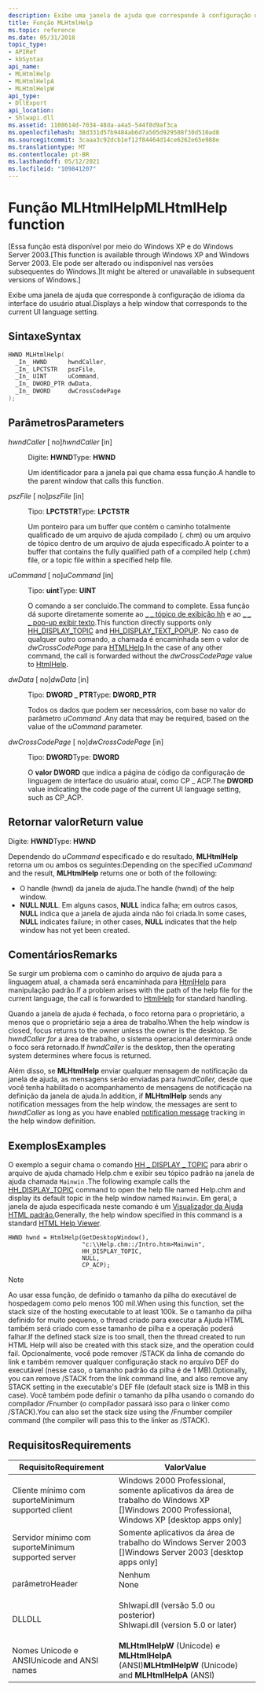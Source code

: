 ```yaml
---
description: Exibe uma janela de ajuda que corresponde à configuração de idioma da interface do usuário atual.
title: Função MLHtmlHelp
ms.topic: reference
ms.date: 05/31/2018
topic_type:
- APIRef
- kbSyntax
api_name:
- MLHtmlHelp
- MLHtmlHelpA
- MLHtmlHelpW
api_type:
- DllExport
api_location:
- Shlwapi.dll
ms.assetid: 1108614d-7034-48da-a4a5-544f8d9af3ca
ms.openlocfilehash: 38d331d57b9484ab6d7a505d929508f30d510ad8
ms.sourcegitcommit: 3caaa3c92dcb1ef12f84464d14ce6262e65e988e
ms.translationtype: MT
ms.contentlocale: pt-BR
ms.lasthandoff: 05/12/2021
ms.locfileid: "109841207"
---
```

# <a name="mlhtmlhelp-function"></a><span data-ttu-id="3f073-103">Função MLHtmlHelp</span><span class="sxs-lookup"><span data-stu-id="3f073-103">MLHtmlHelp function</span></span>

<span data-ttu-id="3f073-104">\[Essa função está disponível por meio do Windows XP e do Windows Server 2003.</span><span class="sxs-lookup"><span data-stu-id="3f073-104">\[This function is available through Windows XP and Windows Server 2003.</span></span> <span data-ttu-id="3f073-105">Ele pode ser alterado ou indisponível nas versões subsequentes do Windows.\]</span><span class="sxs-lookup"><span data-stu-id="3f073-105">It might be altered or unavailable in subsequent versions of Windows.\]</span></span>

<span data-ttu-id="3f073-106">Exibe uma janela de ajuda que corresponde à configuração de idioma da interface do usuário atual.</span><span class="sxs-lookup"><span data-stu-id="3f073-106">Displays a help window that corresponds to the current UI language setting.</span></span>

## <a name="syntax"></a><span data-ttu-id="3f073-107">Sintaxe</span><span class="sxs-lookup"><span data-stu-id="3f073-107">Syntax</span></span>


```C++
HWND MLHtmlHelp(
  _In_ HWND      hwndCaller,
  _In_ LPCTSTR   pszFile,
  _In_ UINT      uCommand,
  _In_ DWORD_PTR dwData,
  _In_ DWORD     dwCrossCodePage
);
```



## <a name="parameters"></a><span data-ttu-id="3f073-108">Parâmetros</span><span class="sxs-lookup"><span data-stu-id="3f073-108">Parameters</span></span>

<dl> <dt>

<span data-ttu-id="3f073-109">*hwndCaller* \[ no\]</span><span class="sxs-lookup"><span data-stu-id="3f073-109">*hwndCaller* \[in\]</span></span>
</dt> <dd>

<span data-ttu-id="3f073-110">Digite: **HWND**</span><span class="sxs-lookup"><span data-stu-id="3f073-110">Type: **HWND**</span></span>

<span data-ttu-id="3f073-111">Um identificador para a janela pai que chama essa função.</span><span class="sxs-lookup"><span data-stu-id="3f073-111">A handle to the parent window that calls this function.</span></span>

</dd> <dt>

<span data-ttu-id="3f073-112">*pszFile* \[ no\]</span><span class="sxs-lookup"><span data-stu-id="3f073-112">*pszFile* \[in\]</span></span>
</dt> <dd>

<span data-ttu-id="3f073-113">Tipo: **LPCTSTR**</span><span class="sxs-lookup"><span data-stu-id="3f073-113">Type: **LPCTSTR**</span></span>

<span data-ttu-id="3f073-114">Um ponteiro para um buffer que contém o caminho totalmente qualificado de um arquivo de ajuda compilado (. chm) ou um arquivo de tópico dentro de um arquivo de ajuda especificado.</span><span class="sxs-lookup"><span data-stu-id="3f073-114">A pointer to a buffer that contains the fully qualified path of a compiled help (.chm) file, or a topic file within a specified help file.</span></span>

</dd> <dt>

<span data-ttu-id="3f073-115">*uCommand* \[ no\]</span><span class="sxs-lookup"><span data-stu-id="3f073-115">*uCommand* \[in\]</span></span>
</dt> <dd>

<span data-ttu-id="3f073-116">Tipo: **uint**</span><span class="sxs-lookup"><span data-stu-id="3f073-116">Type: **UINT**</span></span>

<span data-ttu-id="3f073-117">O comando a ser concluído.</span><span class="sxs-lookup"><span data-stu-id="3f073-117">The command to complete.</span></span> <span data-ttu-id="3f073-118">Essa função dá suporte diretamente somente ao [ \_ \_ tópico de exibição hh](/previous-versions/windows/desktop/htmlhelp/hh-display-topic-command) e ao [ \_ \_ \_ pop-up exibir texto](/previous-versions/windows/desktop/htmlhelp/hh-display-text-popup-command).</span><span class="sxs-lookup"><span data-stu-id="3f073-118">This function directly supports only [HH\_DISPLAY\_TOPIC](/previous-versions/windows/desktop/htmlhelp/hh-display-topic-command) and [HH\_DISPLAY\_TEXT\_POPUP](/previous-versions/windows/desktop/htmlhelp/hh-display-text-popup-command).</span></span> <span data-ttu-id="3f073-119">No caso de qualquer outro comando, a chamada é encaminhada sem o valor de *dwCrossCodePage* para [HTMLHelp](/previous-versions/windows/desktop/htmlhelp/accessing-the-html-help-api).</span><span class="sxs-lookup"><span data-stu-id="3f073-119">In the case of any other command, the call is forwarded without the *dwCrossCodePage* value to [HtmlHelp](/previous-versions/windows/desktop/htmlhelp/accessing-the-html-help-api).</span></span>

</dd> <dt>

<span data-ttu-id="3f073-120">*dwData* \[ no\]</span><span class="sxs-lookup"><span data-stu-id="3f073-120">*dwData* \[in\]</span></span>
</dt> <dd>

<span data-ttu-id="3f073-121">Tipo: **DWORD \_ PTR**</span><span class="sxs-lookup"><span data-stu-id="3f073-121">Type: **DWORD\_PTR**</span></span>

<span data-ttu-id="3f073-122">Todos os dados que podem ser necessários, com base no valor do parâmetro *uCommand* .</span><span class="sxs-lookup"><span data-stu-id="3f073-122">Any data that may be required, based on the value of the *uCommand* parameter.</span></span>

</dd> <dt>

<span data-ttu-id="3f073-123">*dwCrossCodePage* \[ no\]</span><span class="sxs-lookup"><span data-stu-id="3f073-123">*dwCrossCodePage* \[in\]</span></span>
</dt> <dd>

<span data-ttu-id="3f073-124">Tipo: **DWORD**</span><span class="sxs-lookup"><span data-stu-id="3f073-124">Type: **DWORD**</span></span>

<span data-ttu-id="3f073-125">O **valor DWORD** que indica a página de código da configuração de linguagem de interface do usuário atual, como CP \_ ACP.</span><span class="sxs-lookup"><span data-stu-id="3f073-125">The **DWORD** value indicating the code page of the current UI language setting, such as CP\_ACP.</span></span>

</dd> </dl>

## <a name="return-value"></a><span data-ttu-id="3f073-126">Retornar valor</span><span class="sxs-lookup"><span data-stu-id="3f073-126">Return value</span></span>

<span data-ttu-id="3f073-127">Digite: **HWND**</span><span class="sxs-lookup"><span data-stu-id="3f073-127">Type: **HWND**</span></span>

<span data-ttu-id="3f073-128">Dependendo do *uCommand* especificado e do resultado, **MLHtmlHelp** retorna um ou ambos os seguintes:</span><span class="sxs-lookup"><span data-stu-id="3f073-128">Depending on the specified *uCommand* and the result, **MLHtmlHelp** returns one or both of the following:</span></span>

-   <span data-ttu-id="3f073-129">O handle (hwnd) da janela de ajuda.</span><span class="sxs-lookup"><span data-stu-id="3f073-129">The handle (hwnd) of the help window.</span></span>
-   <span data-ttu-id="3f073-130">**NULL**.</span><span class="sxs-lookup"><span data-stu-id="3f073-130">**NULL**.</span></span> <span data-ttu-id="3f073-131">Em alguns casos, **NULL** indica falha; em outros casos, **NULL** indica que a janela de ajuda ainda não foi criada.</span><span class="sxs-lookup"><span data-stu-id="3f073-131">In some cases, **NULL** indicates failure; in other cases, **NULL** indicates that the help window has not yet been created.</span></span>

## <a name="remarks"></a><span data-ttu-id="3f073-132">Comentários</span><span class="sxs-lookup"><span data-stu-id="3f073-132">Remarks</span></span>

<span data-ttu-id="3f073-133">Se surgir um problema com o caminho do arquivo de ajuda para a linguagem atual, a chamada será encaminhada para [HtmlHelp](/previous-versions/windows/desktop/htmlhelp/accessing-the-html-help-api) para manipulação padrão.</span><span class="sxs-lookup"><span data-stu-id="3f073-133">If a problem arises with the path of the help file for the current language, the call is forwarded to [HtmlHelp](/previous-versions/windows/desktop/htmlhelp/accessing-the-html-help-api) for standard handling.</span></span>

<span data-ttu-id="3f073-134">Quando a janela de ajuda é fechada, o foco retorna para o proprietário, a menos que o proprietário seja a área de trabalho.</span><span class="sxs-lookup"><span data-stu-id="3f073-134">When the help window is closed, focus returns to the owner unless the owner is the desktop.</span></span> <span data-ttu-id="3f073-135">Se *hwndCaller for* a área de trabalho, o sistema operacional determinará onde o foco será retornado.</span><span class="sxs-lookup"><span data-stu-id="3f073-135">If *hwndCaller* is the desktop, then the operating system determines where focus is returned.</span></span>

<span data-ttu-id="3f073-136">Além disso, se **MLHtmlHelp** enviar qualquer mensagem de notificação da janela de ajuda, as [](/previous-versions/windows/desktop/htmlhelp/about-notification-messages) mensagens serão enviadas para *hwndCaller,* desde que você tenha habilitado o acompanhamento de mensagens de notificação na definição da janela de ajuda.</span><span class="sxs-lookup"><span data-stu-id="3f073-136">In addition, if **MLHtmlHelp** sends any notification messages from the help window, the messages are sent to *hwndCaller* as long as you have enabled [notification message](/previous-versions/windows/desktop/htmlhelp/about-notification-messages) tracking in the help window definition.</span></span>

## <a name="examples"></a><span data-ttu-id="3f073-137">Exemplos</span><span class="sxs-lookup"><span data-stu-id="3f073-137">Examples</span></span>

<span data-ttu-id="3f073-138">O exemplo a seguir chama o comando [HH \_ DISPLAY \_ TOPIC](/previous-versions/windows/desktop/htmlhelp/hh-display-topic-command) para abrir o arquivo de ajuda chamado Help.chm e exibir seu tópico padrão na janela de ajuda chamada `Mainwin` .</span><span class="sxs-lookup"><span data-stu-id="3f073-138">The following example calls the [HH\_DISPLAY\_TOPIC](/previous-versions/windows/desktop/htmlhelp/hh-display-topic-command) command to open the help file named Help.chm and display its default topic in the help window named `Mainwin`.</span></span> <span data-ttu-id="3f073-139">Em geral, a janela de ajuda especificada neste comando é um [Visualizador da Ajuda HTML padrão.](/previous-versions/windows/desktop/htmlhelp/html-help-viewer-topics)</span><span class="sxs-lookup"><span data-stu-id="3f073-139">Generally, the help window specified in this command is a standard [HTML Help Viewer](/previous-versions/windows/desktop/htmlhelp/html-help-viewer-topics).</span></span>

``` syntax
HWND hwnd = HtmlHelp(GetDesktopWindow(),
                     "c:\\Help.chm::/Intro.htm>Mainwin",
                     HH_DISPLAY_TOPIC,
                     NULL,
                     CP_ACP);
```

> [!Note]  
> <span data-ttu-id="3f073-140">Ao usar essa função, de definido o tamanho da pilha do executável de hospedagem como pelo menos 100 mil.</span><span class="sxs-lookup"><span data-stu-id="3f073-140">When using this function, set the stack size of the hosting executable to at least 100k.</span></span> <span data-ttu-id="3f073-141">Se o tamanho da pilha definido for muito pequeno, o thread criado para executar a Ajuda HTML também será criado com esse tamanho de pilha e a operação poderá falhar.</span><span class="sxs-lookup"><span data-stu-id="3f073-141">If the defined stack size is too small, then the thread created to run HTML Help will also be created with this stack size, and the operation could fail.</span></span> <span data-ttu-id="3f073-142">Opcionalmente, você pode remover /STACK da linha de comando do link e também remover qualquer configuração stack no arquivo DEF do executável (nesse caso, o tamanho padrão da pilha é de 1 MB).</span><span class="sxs-lookup"><span data-stu-id="3f073-142">Optionally, you can remove /STACK from the link command line, and also remove any STACK setting in the executable's DEF file (default stack size is 1MB in this case).</span></span> <span data-ttu-id="3f073-143">Você também pode definir o tamanho da pilha usando o comando do compilador /Fnumber (o compilador passará isso para o linker como /STACK).</span><span class="sxs-lookup"><span data-stu-id="3f073-143">You can also set the stack size using the /Fnumber compiler command (the compiler will pass this to the linker as /STACK).</span></span>

 

## <a name="requirements"></a><span data-ttu-id="3f073-144">Requisitos</span><span class="sxs-lookup"><span data-stu-id="3f073-144">Requirements</span></span>



| <span data-ttu-id="3f073-145">Requisito</span><span class="sxs-lookup"><span data-stu-id="3f073-145">Requirement</span></span> | <span data-ttu-id="3f073-146">Valor</span><span class="sxs-lookup"><span data-stu-id="3f073-146">Value</span></span> |
|-------------------------------------|---------------------------------------------------------------------------------------------------------------|
| <span data-ttu-id="3f073-147">Cliente mínimo com suporte</span><span class="sxs-lookup"><span data-stu-id="3f073-147">Minimum supported client</span></span><br/> | <span data-ttu-id="3f073-148">Windows 2000 Professional, somente aplicativos da área de trabalho do Windows XP \[\]</span><span class="sxs-lookup"><span data-stu-id="3f073-148">Windows 2000 Professional, Windows XP \[desktop apps only\]</span></span><br/>                                        |
| <span data-ttu-id="3f073-149">Servidor mínimo com suporte</span><span class="sxs-lookup"><span data-stu-id="3f073-149">Minimum supported server</span></span><br/> | <span data-ttu-id="3f073-150">Somente aplicativos da área de trabalho do Windows Server 2003 \[\]</span><span class="sxs-lookup"><span data-stu-id="3f073-150">Windows Server 2003 \[desktop apps only\]</span></span><br/>                                                          |
| <span data-ttu-id="3f073-151">parâmetro</span><span class="sxs-lookup"><span data-stu-id="3f073-151">Header</span></span><br/>                   | <dl> <span data-ttu-id="3f073-152"><dt>Nenhum</dt></span><span class="sxs-lookup"><span data-stu-id="3f073-152"><dt>None</dt></span></span> </dl>                               |
| <span data-ttu-id="3f073-153">DLL</span><span class="sxs-lookup"><span data-stu-id="3f073-153">DLL</span></span><br/>                      | <dl> <span data-ttu-id="3f073-154"><dt>Shlwapi.dll (versão 5.0 ou posterior)</dt></span><span class="sxs-lookup"><span data-stu-id="3f073-154"><dt>Shlwapi.dll (version 5.0 or later)</dt></span></span> </dl> |
| <span data-ttu-id="3f073-155">Nomes Unicode e ANSI</span><span class="sxs-lookup"><span data-stu-id="3f073-155">Unicode and ANSI names</span></span><br/>   | <span data-ttu-id="3f073-156">**MLHtmlHelpW** (Unicode) e **MLHtmlHelpA** (ANSI)</span><span class="sxs-lookup"><span data-stu-id="3f073-156">**MLHtmlHelpW** (Unicode) and **MLHtmlHelpA** (ANSI)</span></span><br/>                                               |



 

 
